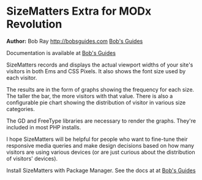SizeMatters Extra for MODx Revolution
=======================================


**Author:** Bob Ray <http://bobsguides.com> [Bob's Guides](http://bobsguides.com)

Documentation is available at [Bob's Guides](http://bobsguides.com/sizematters-tutorial.html)

SizeMatters records and displays the actual viewport widths of your site's visitors in both Ems 
and CSS Pixels. It also shows the font size used by each visitor. 

The results are in the form of graphs showing the frequency for each size. The taller the bar, the more visitors with that value. There is also a configurable pie chart showing the distribution of visitor in various size categories.
 
 The GD and FreeType libraries are necessary to render the graphs. 
They're included in most PHP installs.

I hope SizeMatters will be helpful for people who want to fine-tune their responsive media queries
and make design decisions based on how many visitors are using various devices (or are just curious
about the distribution of visitors' devices).

Install SizeMatters with Package Manager. See the docs at  at [Bob's Guides](http://bobsguides.com/sizematters-tutorial.html)



